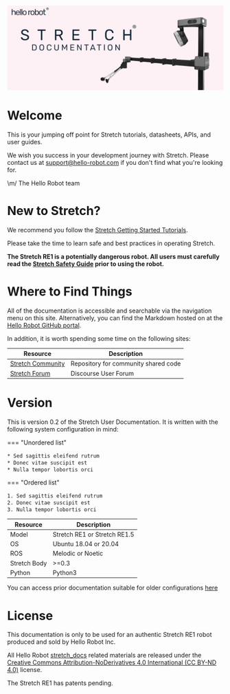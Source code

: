 ![](./images/banner.png)

# Welcome
This is your jumping off point for Stretch tutorials, datasheets, APIs, and user guides. 

We wish you success in your development journey with Stretch. Please contact us at [support@hello-robot.com](mailto:support@hello-robot.com) if you don't find what you're looking for.

\m/ The Hello Robot team

# New to Stretch?
We recommend you follow the [Stretch Getting Started Tutorials](). 

Please take the time to learn safe and best practices in operating Stretch.  

**The Stretch RE1 is a potentially dangerous robot. All users must carefully read the [Stretch Safety Guide](robot_safety_guide.md) prior to using the robot.**
# Where to Find Things 
All of the documentation is accessible and searchable via the navigation menu on this site. Alternatively, you can find the Markdown hosted on at the [Hello Robot GitHub portal](github.com/hello-robot).

In addition, it is worth spending some time on the following sites:

| Resource                                                                | Description                                                  |
|-------------------------------------------------------------------------|--------------------------------------------------------------|
| [Stretch Community](dex_wrist_user_guide.md)                            | Repository for community shared code                         |
| [Stretch Forum](battery_maintenance_guide.md)                           | Discourse User Forum                                         |


# Version
This is version 0.2 of the Stretch User Documentation. It is written with the following system configuration in mind:

=== "Unordered list"

    * Sed sagittis eleifend rutrum
    * Donec vitae suscipit est
    * Nulla tempor lobortis orci

=== "Ordered list"

    1. Sed sagittis eleifend rutrum
    2. Donec vitae suscipit est
    3. Nulla tempor lobortis orci


| Resource                 | Description                  |
|--------------------------|------------------------------|
| Model                    | Stretch RE1 or Stretch RE1.5 |
| OS                       | Ubuntu 18.04 or 20.04        |
| ROS | Melodic or Noetic            |
| Stretch Body| >=0.3                        |
| Python                   | Python3                 |


You can access prior documentation suitable for older configurations [here]()

# License

This documentation is only to be used for an authentic Stretch RE1 robot produced and sold by Hello Robot Inc. 

All Hello Robot [stretch_docs](https://github.com/hello-robot/stretch_docs) related materials are released under the [Creative Commons Attribution-NoDerivatives 4.0 International (CC BY-ND 4.0)](https://creativecommons.org/licenses/by-nd/4.0) license.

The Stretch RE1 has patents pending.

